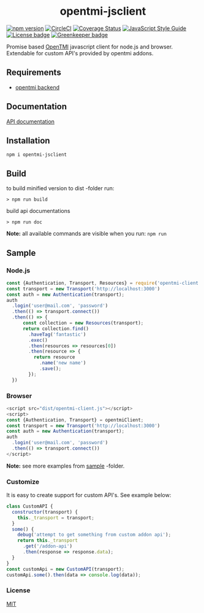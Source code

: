 <h1 align="center">opentmi-jsclient</h1>

[![npm version](https://img.shields.io/npm/v/opentmi-jsclient.svg)](https://www.npmjs.com/package/opentmi-jsclient)
[![CircleCI](https://circleci.com/gh/OpenTMI/opentmi-jsclient/tree/master.svg?style=svg)](https://circleci.com/gh/OpenTMI/opentmi-jsclient/tree/master)
[![Coverage Status](https://coveralls.io/repos/github/OpenTMI/opentmi-jsclient/badge.svg?branch=master)](https://coveralls.io/github/OpenTMI/opentmi-jsclient?branch=master)
[![JavaScript Style Guide](https://img.shields.io/badge/code_style-standard-brightgreen.svg)](https://standardjs.com)
[![License badge](https://img.shields.io/badge/license-MIT-blue.svg)](https://img.shields.io)
[![Greenkeeper badge](https://badges.greenkeeper.io/OpenTMI/opentmi-jsclient.svg)](https://greenkeeper.io/)

Promise based [OpenTMI](https://github.com/opentmi/opentmi) javascript client for node.js and browser.
Extendable for custom API's provided by opentmi addons.


## Requirements
* [opentmi backend](https://github.com/opentmi/opentmi)

## Documentation
[API documentation](https://opentmi.github.io/opentmi-jsclient/)

## Installation

```
npm i opentmi-jsclient
```

## Build

to build minified version to dist -folder run:
```
> npm run build
```

build api documentations
```
> npm run doc
```

**Note:** all available commands are visible when you run: `npm run`

## Sample

### Node.js
```javascript
const {Authentication, Transport, Resources} = require('opentmi-client');
const transport = new Transport('http://localhost:3000')
const auth = new Authentication(transport);
auth
  .login('user@mail.com', 'password')
  .then(() => transport.connect())
  .then(() => {
      const collection = new Resources(transport);
      return collection.find()
        .haveTag('fantastic')
        .exec()
        .then(resources => resources[0])
        .then(resource => {
          return resource
            .name('new name')
            .save();
        });
  })
```

### Browser
```javascript
<script src="dist/opentmi-client.js"></script>
<script>
const {Authentication, Transport} = opentmiClient;
const transport = new Transport('http://localhost:3000')
const auth = new Authentication(transport);
auth
  .login('user@mail.com', 'password')
  .then(() => transport.connect())
</script>
```

**Note:** see more examples from [sample](sample) -folder.


### Customize

It is easy to create support for custom API's. See example below:

```javascript
class CustomAPI {
  constructor(transport) {
    this._transport = transport;
  }
  some() {
    debug('attempt to get something from custom addon api');
    return this._transport
      .get('/addon-api')
      .then(response => response.data);
  }
}
const customApi = new CustomAPI(transport);
customApi.some().then(data => console.log(data));
```

### License
[MIT](LICENSE)
